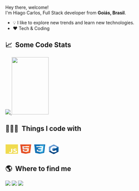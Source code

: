  <p>Hey there, welcome!</br>
  I'm Hiago Carlos, Full Stack developer from <b>Goiás, Brasil</b>.</p>

- 💡  I like to explore new trends and learn new technologies.
- ❤ Tech & Coding

## 📈 &nbsp;Some Code Stats ##
<link rel="stylesheet" href="https://cdn.jsdelivr.net/gh/devicons/devicon@latest/devicon.min.css">
<div display>
<a href="https://github.com/HiagoCarlos">
<img width="45%" src="https://github-readme-stats.vercel.app/api?username=HiagoCarlos&show_icons=true&hide_border=true&bg_color=3D3D3D&title_color=00E6FE&icon_color=00E6FE&text_color=FFFFFF"/>
<img height="180em" width="48%" src="https://github-readme-stats.vercel.app/api/top-langs/?username=HiagoCarlos&layout=compact&show_icons=true&hide_border=true&bg_color=3D3D3D&title_color=00E6FE&icon_color=00E6FE&text_color=FFFFFF"></a>
  
</div>

## 👨🏻‍💻 &nbsp;Things I code with ##
<div style="display: inline_block"><br>
    
  <img align="center" alt="JS" height="30" width="40" src="https://raw.githubusercontent.com/devicons/devicon/master/icons/javascript/javascript-plain.svg">
  <img align="center" alt="HTML" height="30" width="40" src="https://raw.githubusercontent.com/devicons/devicon/master/icons/html5/html5-original.svg">
  <img align="center" alt="CSS" height="30" width="40" src="https://raw.githubusercontent.com/devicons/devicon/master/icons/css3/css3-original.svg">
  <img align="center" alt="C" height="35" width="40"  src="https://raw.githubusercontent.com/github/explore/master/topics/c/c.png">
  

  
</div>
  
  ## 🌎 &nbsp;Where to find me ##
<div> 
  <a href="https://www.instagram.com/_hiagocarlos/" target="_blank"><img src="https://img.shields.io/badge/-Instagram-%23E4405F?style=for-the-badge&logo=instagram&logoColor=white" target="_blank"></a>
  <a href = "mailto:hiagocarlos215@gmail.com"><img src="https://img.shields.io/badge/-Gmail-%23333?style=for-the-badge&logo=gmail&logoColor=white" target="_blank"></a>
  <a href="https://www.linkedin.com/in/hiagocarlos/" target="_blank"><img src="https://img.shields.io/badge/-LinkedIn-%230077B5?style=for-the-badge&logo=linkedin&logoColor=white" target="_blank"></a> 
</div>
